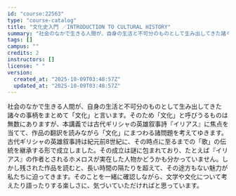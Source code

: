 ```yaml
---
id: "course:22563"
type: "course-catalog"
title: "文化史入門 ／INTRODUCTION TO CULTURAL HISTORY"
summary: "社会のなかで生きる人間が、自身の生活と不可分のものとして生み出してきた諸々の事柄をまとめて「文化」と言います。そのため「文化」と呼びうるものは無数にありますが、本講義では古代ギリシャの英雄叙事詩『イリアス』に焦点を当てて、作品の翻訳を読みな…"
tags: []
campus: ""
credits: 2
instructors: []
license: " "
version:
  created_at: "2025-10-09T03:48:57Z"
  updated_at: "2025-10-09T03:48:57Z"
---
```


社会のなかで生きる人間が、自身の生活と不可分のものとして生み出してきた諸々の事柄をまとめて「文化」と言います。そのため「文化」と呼びうるものは無数にありますが、本講義では古代ギリシャの英雄叙事詩『イリアス』に焦点を当てて、作品の翻訳を読みながら「文化」にまつわる諸問題を考えてゆきます。 古代ギリシャの英雄叙事詩は紀元前8世紀に、その時点に至るまでの「歌」の伝統を継承する形で成立しました。その成立は謎に包まれており、たとえば『イリアス』の作者とされるホメロスが実在した人物かどうかも分かっていません。しかし残された作品を読むと、長い時間の隔たりを超えて、その途方もない魅力が私たちに迫ってきます。そのことを一緒に確認しながら、文学や文化について考えたり語ったりする楽しさに、気づいていただければと思っています。

